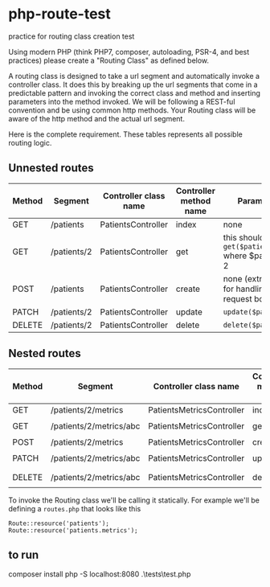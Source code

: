 # php-route-test
practice for routing class creation test

Using modern PHP (think PHP7, composer, autoloading, PSR-4, and best practices) please create a "Routing Class" as defined below.

A routing class is designed to take a url segment and automatically invoke a controller class. It does this by breaking up the url segments that come
in a predictable pattern and invoking the correct class and method and inserting parameters into the method invoked. We will be following
a REST-ful convention and be using common http methods. Your Routing class will be aware of the http method and the actual url segment.

Here is the complete requirement. These tables represents all possible routing logic.

## Unnested routes 

| Method | Segment     | Controller class name | Controller method name | Parameters                                                |
| ------ | ----------- | --------------------- | ---------------------- | --------------------------------------------------------- |
| GET    | /patients   | PatientsController    | index                  | none                                                      |
| GET    | /patients/2 | PatientsController    | get                    | this should invoke `get($patientId)` where $patientId = 2 |
| POST   | /patients   | PatientsController    | create                 | none (extra credit for handling the request body)         |
| PATCH  | /patients/2 | PatientsController    | update                 | `update($patientId)`                                      |
| DELETE | /patients/2 | PatientsController    | delete                 | `delete($patientId)`                                      |


## Nested routes

| Method | Segment                 | Controller class name     | Controller method name | Parameters                      |
| ------ | ----------------------- | ------------------------- | ---------------------- | ------------------------------- |
| GET    | /patients/2/metrics     | PatientsMetricsController | index                  | `index($patientId)`             |
| GET    | /patients/2/metrics/abc | PatientsMetricsController | get                    | `get($patientId, $metricId)`    |
| POST   | /patients/2/metrics     | PatientsMetricsController | create                 | `create($patientId)`            |
| PATCH  | /patients/2/metrics/abc | PatientsMetricsController | update                 | `update($patientId, $metricId)` |
| DELETE | /patients/2/metrics/abc | PatientsMetricsController | delete                 | `delete($patientId, $metricId)` |




To invoke the Routing class we'll be calling it statically. For example we'll be defining a `routes.php` that looks like this


```
Route::resource('patients');
Route::resource('patients.metrics');
```

## to run
composer install
php -S localhost:8080 .\tests\test.php